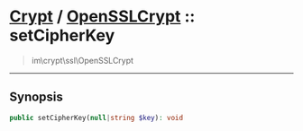 # [Crypt](crypt.md) / [OpenSSLCrypt](crypt-OpenSSLCrypt.md) :: setCipherKey
 > im\crypt\ssl\OpenSSLCrypt
____

## Synopsis
```php
public setCipherKey(null|string $key): void
```

